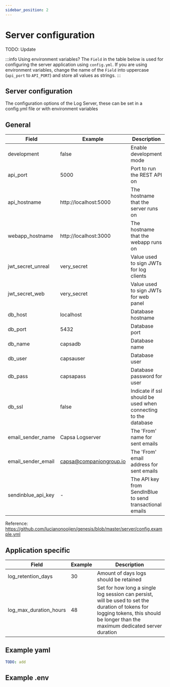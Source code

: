 ```yaml
---
sidebar_position: 2
---
```


# Server configuration

TODO: Update

:::info Using environment variables?
The `Field` in the table below is used for configuring the server application using `config.yml`. If you are using environment variables, change the name of the `Field` into uppercase (`api_port` to `API_PORT`) and store all values as strings.
:::

## Server configuration

The configuration options of the Log Server, these can be set in a config.yml file or with environment variables

## General

| Field              | Example                 | Description                                                    |
| ------------------ | ----------------------- | -------------------------------------------------------------- |
| development        | false                   | Enable development mode                                        |
| api_port           | 5000                    | Port to run the REST API on                                    |
| api_hostname       | http://localhost:5000   | The hostname that the server runs on                           |
| webapp_hostname    | http://localhost:3000   | The hostname that the webapp runs on                           |
| jwt_secret_unreal  | very_secret             | Value used to sign JWTs for log clients                        |
| jwt_secret_web     | very_secret             | Value used to sign JWTs for web panel                          |
| db_host            | localhost               | Database hostname                                              |
| db_port            | 5432                    | Database port                                                  |
| db_name            | capsadb                 | Database name                                                  |
| db_user            | capsauser               | Database user                                                  |
| db_pass            | capsapass               | Database password for user                                     |
| db_ssl             | false                   | Indicate if ssl should be used when connecting to the database |
| email_sender_name  | Capsa Logserver         | The 'From' name for sent emails                                |
| email_sender_email | capsa@companiongroup.io | The 'From' email address for sent emails                       |
| sendinblue_api_key | -                       | The API key from SendInBlue to send transactional emails       |

Reference: https://github.com/lucianonooijen/genesis/blob/master/server/config.example.yml

## Application specific

| Field                  | Example | Description                                                                                                                                                                        |
| ---------------------- | ------- | ---------------------------------------------------------------------------------------------------------------------------------------------------------------------------------- |
| log_retention_days     | 30      | Amount of days logs should be retained                                                                                                                                             |
| log_max_duration_hours | 48      | Set for how long a single log session can persist, will be used to set the duration of tokens for logging tokens, this should be longer than the maximum dedicated server duration |

## Example yaml

```yml
TODO: add
```

## Example .env

```env

```
